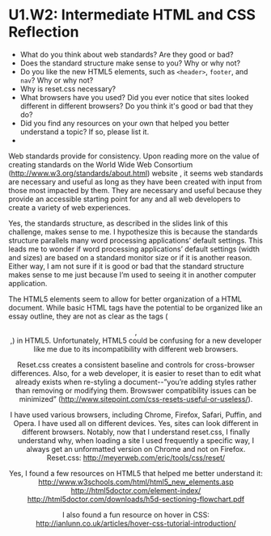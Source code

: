 # U1.W2: Intermediate HTML and CSS Reflection

* What do you think about web standards? Are they good or bad?
* Does the standard structure make sense to you? Why or why not?
* Do you like the new HTML5 elements, such as `<header>`, `footer`, and `nav`? Why or why not?
* Why is reset.css necessary? 
* What browsers have you used? Did you ever notice that sites looked different in different browsers? Do you think it's good or bad that they do?
* Did you find any resources on your own that helped you better understand a topic? If so, please list it.
* 

Web standards provide for consistency.  Upon reading more on the value of creating standards on the World Wide Web Consortium (http://www.w3.org/standards/about.html) website , it seems web standards are necessary and useful as long as they have been created with input from those most impacted by them.   They are necessary and useful because they provide an accessible starting point for any and all web developers to create a variety of web experiences.  

Yes, the standards structure, as described in the slides link of this challenge, makes sense to me.  I hypothesize this is because the standards structure parallels many word processing applications’ default settings.  This leads me to wonder if word processing applications’ default settings (width and sizes) are based on a standard monitor size or if it is another reason.  Either way, I am not sure if it is good or bad that the standard structure makes sense to me just because I’m used to seeing it in another computer application.

The HTML5 elements seem to allow for better organization of a HTML document.  While basic HTML tags have the potential to be organized like an essay outline, they are not as clear as the tags (<header>, <section>,) in HTML5.  Unfortunately, HTML5 could be confusing for a new developer like me due to its incompatibility with different web browsers. 

Reset.css creates a consistent baseline and controls for cross-browser differences.  Also, for a web developer, it is easier to reset  than to edit what already exists when re-styling a document--”you’re adding styles rather than removing or modifying them.  Browswer compatibility issues can be minimized” (http://www.sitepoint.com/css-resets-useful-or-useless/).  

I have used various browsers, including Chrome, Firefox, Safari, Puffin, and Opera.  I have used all on different devices.  Yes, sites can look different in different browsers.  Notably, now that I understand reset.css, I finally understand why, when loading a site I used frequently a specific way, I always get an unformatted version on Chrome and not on Firefox.  
Reset.css: http://meyerweb.com/eric/tools/css/reset/

Yes, I found a few resources on HTML5 that helped me better understand it:
http://www.w3schools.com/html/html5_new_elements.asp
http://html5doctor.com/element-index/
http://html5doctor.com/downloads/h5d-sectioning-flowchart.pdf

I also found a fun resource on hover in CSS:
http://ianlunn.co.uk/articles/hover-css-tutorial-introduction/ 
